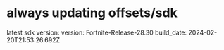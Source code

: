 # always updating offsets/sdk
latest sdk version:
version: Fortnite-Release-28.30
build_date: 2024-02-20T21:53:26.692Z
